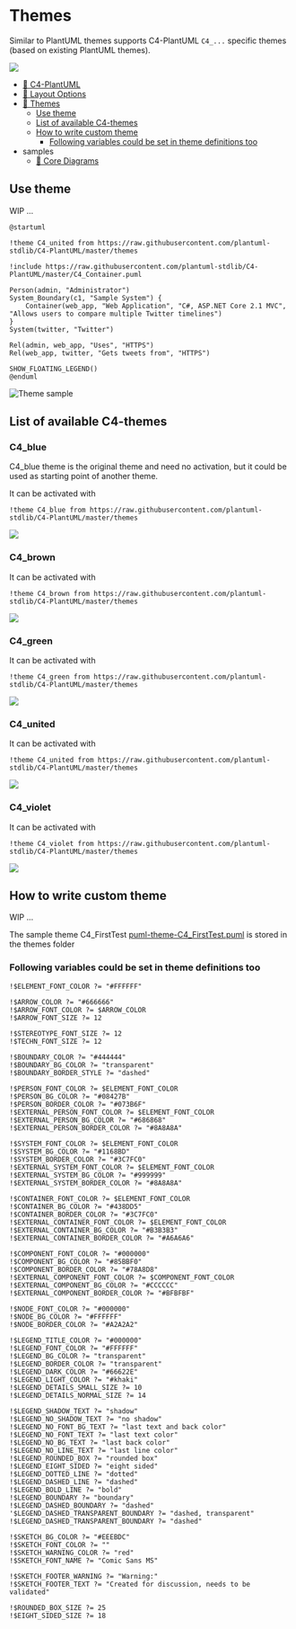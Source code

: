 # Themes

Similar to PlantUML themes supports C4-PlantUML `C4_...` specific themes (based on existing PlantUML themes).

![](//www.plantuml.com/plantuml/png/hLRHRzks4txtNt5r-qCTG8dnGzkN0G7gsDwQmauyosttCC0uYMU9A4Lg91N76FQ_xqXRLknqw83r9J6FlE_x-F5uudldqVgcKhqNlgIAOFnstMZfIS36cWfAxsltqt1eSNjLI5ysMUF8vaPxqlugDzMmLgW3mANpGibiE7vxkGYXJ_FPi4BdoGuZikkza3fNZQ0V0yf2nvo1KfEzgiCEUkc7-o_hnNIPtj-jxp-jPhTtqy55xpMii73WchesreCsu6hCoO7KmCf0OqKmoD2H0BCFDLgGLL9BNK0W8-DtDRa4jgNCIn16l_OjO8k6UbSPInTNm8otcsFO4bZweo764IsbeeAqI0x_mTEZXoqRiK-24Xru0nc1e8tK97eZ8QQAAjAUzpBePvX_vSJZ_li9lDhmO6oKiTUlfhFfV7gtMlzypt_6zxFx9SzdnNws__BDctUJqRkGuqgiwNegYzAdKf18mtXmmJDxPIiMTjsoGTxI_Quff80BEVsBe6v9AYf3jzDvWEOzjN96ooMVIwj3CS8_JgH-f-XwWguaCPEQjPoW1_3XZw4mtdSKFI-z8ZZw2K9YOR62ZR5mgprPJHvkK7yD5P7kdAUgrrkGTKOFyiPvKv5DO7pyrHz16mQpYMUUSNQoF-Kw9gAACS0yDutshiywzj3h6mu8jBj1_d_6EXVGlu0_Um3GwHriALjZNVFYBvJ1gAwLpD5Be_iS-eWFc41Qso1-_daSOXDIye5bH6dEyzeS3XSGK8iOFl9cxSON8nPvokngPBYKfnLTBh2WmDwofhcLjKzWf8j6eGtXXJKFKf03LEhRB9j6vq4wAkbtu0qx6Orqy20nf4WBl5_8hDawiiyKLIQJYWvspEEWrJH-cS1lMA6L-bGBA5d5fkUQp947i_dNsjmpSNi18EX1vdGkRv8D17eCxIOSm-5dK9F-EeEJiJUM78JM29OAwRoDHmfISrbMyNS2PRmhW8ql8RSaI7k9oYMXhCWvKARW0VdywfbHXtlDJibGiOlRRnVEnF0os-MTEFSTXu8f31nlAnRk-bddOb5_7Sj--kW7LA5KQnS3J3IzdFFuSEK2yweaa94K5SnbReqp6m_Jnxn4NH3iCnds2UP1MuVAc7fZiQApEztP7igphOAS0-t-dfeFc9d6ToMG7Azo0jwYTXYTwEplBKazQHVTfVtao0Nk3wlL8kM5f-jSZTzTqnPz1xUdMz-5LfsPhaL4kAu1791YyBGWMiBORnFuo5_LOIJlJZDE7H0w1VyDQ7t3oPtixhASWYu9XOjlbDYljbPwSk1D83hmJ6x637d4VEBMMP6b3Ek0BaCqOdH2JklnJCDfNkEuFZhwTBvQx86wpPoadrLbvrFtbUDkDP-TUzLDC_p-pJER_ZAzc_1RPsEC9ml2ubRllpNjimaUhk1_uS2bqOEBw5buL7MpFFpSJlVUiygcKdy3)

- [📄 C4-PlantUML](README.md#c4-plantuml)
- [📄 Layout Options](LayoutOptions.md#layout-options)
- [📄 Themes](#themes)
  - [Use theme](#use-theme)
  - [List of available C4-themes](#list-of-available-c4-themes)
  - [How to write custom theme](#how-to-write-custom-theme)
    - [Following variables could be set in theme definitions too](#following-variables-could-be-set-in-theme-definitions-too)
- samples
  - [📄 Core Diagrams](samples/C4CoreDiagrams.md#c4-model-diagrams)

## Use theme

WIP ...

```plantuml
@startuml

!theme C4_united from https://raw.githubusercontent.com/plantuml-stdlib/C4-PlantUML/master/themes

!include https://raw.githubusercontent.com/plantuml-stdlib/C4-PlantUML/master/C4_Container.puml

Person(admin, "Administrator")
System_Boundary(c1, "Sample System") {
    Container(web_app, "Web Application", "C#, ASP.NET Core 2.1 MVC", "Allows users to compare multiple Twitter timelines")
}
System(twitter, "Twitter")

Rel(admin, web_app, "Uses", "HTTPS")
Rel(web_app, twitter, "Gets tweets from", "HTTPS")

SHOW_FLOATING_LEGEND()
@enduml
```

![Theme sample](https://www.plantuml.com/plantuml/png/hL5Dxz8m6B_lKzHv6ScVBHXEdfWJmOINnGqvBjtsA4twqhHFin3ZT_Sf8FW1tALPV-_foYDt69HCadTu0GMiMdP12uIH_N16iGkYzH-Bml4f_odm4lhWmGr68sZC1wCAAxcE3dEFenHzKItdTRmwxNU5uXx15JTdJn523pACy7zSgMb52YuqkDpUDjJWlD4P7vNGRomjuoayEex6fREakP9GTPzCq2DtrsnO4AdXoafWTooTiLy9e-_fd4tGTznQOfwXPwMrKWmSXT4fNLNltrZPrFbXtPB40VkGBzZ-UnMnKaepUHQNUOQ6qIpBYQA2H14ZsqaWWcCe54ZAybJnzwDaXdUGV1uq0fDl8F-EUzKwUV0nRzksTKEiI7gYBviDeATVY4TysdybIRCzdhilksFPVZrikjrwipvypcR92lGObFm3 "Theme sample")

## List of available C4-themes

### C4_blue

C4_blue theme is the original theme and need no activation, but it could be used as starting point of another theme.

It can be activated with  
```plantuml
!theme C4_blue from https://raw.githubusercontent.com/plantuml-stdlib/C4-PlantUML/master/themes
```

![](https://www.plantuml.com/plantuml/png/hO-noeD048Hxdq8VGBUn-Yj_99s150afmwaR5VRMutQEaBVFcMT8DSF0zy5q1XUHl1GLLlPSzkrZbCJbC-w-N85WVqJHlPfbmvh6P1odNS6APjez1N5wuBLXbcsalgqlntGx3-ITWIDzlLPKcqwIPlwDD6JYJLSs_8kSX3qhx9vj0o-iSnEEIrrkEJy0)

### C4_brown

It can be activated with  
```plantuml
!theme C4_brown from https://raw.githubusercontent.com/plantuml-stdlib/C4-PlantUML/master/themes
```

![](https://www.plantuml.com/plantuml/png/hOyn2eD044LxJw47q6ciKXaadO4K2Id3gXCLPcUNcLaajy-QCwJwdm_lmU_Kd5ZoL5IseiUoRr-ZX9tBjmHVhcPHJm3YzcRPR4rZKfGfi25RCmKFaHmVVAqsqpP2tzQtOtfS1_1E3GL-OYsgZITAC_v76ZFnWJkgdOakX3wp-ios0HVakOd7fowtd5y0)


### C4_green

It can be activated with  
```plantuml
!theme C4_green from https://raw.githubusercontent.com/plantuml-stdlib/C4-PlantUML/master/themes
```

![](https://www.plantuml.com/plantuml/png/hO-noeD048Hxdq8VGBUn-Yj_99s150afmwaJ5VREOtUFaBVFcMT8DSF0zy5qQauiUIugM-5HzkrZ4I2KJzbzkPf5_ICIzsgMpTOq9eLCUp04QwRTKsGN3hvMctaRgM_hop7TpWDvfmQXhrYBQWiJfnc_aSPClEaAjN_c4yDdLk_PDc11c9juVEfoo_a1)

### C4_united

It can be activated with  
```plantuml
!theme C4_united from https://raw.githubusercontent.com/plantuml-stdlib/C4-PlantUML/master/themes
```

![](https://www.plantuml.com/plantuml/png/hSyngiCm3CRnFQT83f1eoVIcF4At53gqT2nEh2O6sJ7MPqflNwTdw2GX-Fz0Wy8aP2zLWuqzrsF_oC61RVrCkwyt8EeVKJAlRdNOyfoLqx87S42tx9wYc700hSAAcsdisyjnkfqdyaR1YRwoLeqBYsJBlq5ZATvqPSM_o4dObrRlHPjuvM2xU3mrbAtC3m00)


### C4_violet

It can be activated with  
```plantuml
!theme C4_violet from https://raw.githubusercontent.com/plantuml-stdlib/C4-PlantUML/master/themes
```

![](https://www.plantuml.com/plantuml/png/hS_12i8m383X-vvYUu0jbvqyJOQt2HuKZz9jSIiaRMbInRUtzHay9GJ-3pA8cgY9gMfqHyPwx1ylwmcrVaRFzQuQv00GpRlRhEvfJe9nyKxHQRTuXa365Q0LNSdECFRjfPnkvmdOY6A4donLOzr2QSN_e24N7xYYw97eHCYvbNlM9jpGhLqeJmrvo_CB)

## How to write custom theme

WIP ...

The sample theme C4_FirstTest [puml-theme-C4_FirstTest.puml](themes/puml-theme-C4_FirstTest.puml)  is stored in the themes folder

### Following variables could be set in theme definitions too

``` plantuml
!$ELEMENT_FONT_COLOR ?= "#FFFFFF"

!$ARROW_COLOR ?= "#666666"
!$ARROW_FONT_COLOR ?= $ARROW_COLOR
!$ARROW_FONT_SIZE ?= 12

!$STEREOTYPE_FONT_SIZE ?= 12
!$TECHN_FONT_SIZE ?= 12

!$BOUNDARY_COLOR ?= "#444444"
!$BOUNDARY_BG_COLOR ?= "transparent"
!$BOUNDARY_BORDER_STYLE ?= "dashed"

!$PERSON_FONT_COLOR ?= $ELEMENT_FONT_COLOR
!$PERSON_BG_COLOR ?= "#08427B"
!$PERSON_BORDER_COLOR ?= "#073B6F"
!$EXTERNAL_PERSON_FONT_COLOR ?= $ELEMENT_FONT_COLOR
!$EXTERNAL_PERSON_BG_COLOR ?= "#686868"
!$EXTERNAL_PERSON_BORDER_COLOR ?= "#8A8A8A"

!$SYSTEM_FONT_COLOR ?= $ELEMENT_FONT_COLOR
!$SYSTEM_BG_COLOR ?= "#1168BD"
!$SYSTEM_BORDER_COLOR ?= "#3C7FC0"
!$EXTERNAL_SYSTEM_FONT_COLOR ?= $ELEMENT_FONT_COLOR
!$EXTERNAL_SYSTEM_BG_COLOR ?= "#999999"
!$EXTERNAL_SYSTEM_BORDER_COLOR ?= "#8A8A8A"

!$CONTAINER_FONT_COLOR ?= $ELEMENT_FONT_COLOR
!$CONTAINER_BG_COLOR ?= "#438DD5"
!$CONTAINER_BORDER_COLOR ?= "#3C7FC0"
!$EXTERNAL_CONTAINER_FONT_COLOR ?= $ELEMENT_FONT_COLOR
!$EXTERNAL_CONTAINER_BG_COLOR ?= "#B3B3B3"
!$EXTERNAL_CONTAINER_BORDER_COLOR ?= "#A6A6A6"

!$COMPONENT_FONT_COLOR ?= "#000000"
!$COMPONENT_BG_COLOR ?= "#85BBF0"
!$COMPONENT_BORDER_COLOR ?= "#78A8D8"
!$EXTERNAL_COMPONENT_FONT_COLOR ?= $COMPONENT_FONT_COLOR
!$EXTERNAL_COMPONENT_BG_COLOR ?= "#CCCCCC"
!$EXTERNAL_COMPONENT_BORDER_COLOR ?= "#BFBFBF"

!$NODE_FONT_COLOR ?= "#000000"
!$NODE_BG_COLOR ?= "#FFFFFF"
!$NODE_BORDER_COLOR ?= "#A2A2A2"

!$LEGEND_TITLE_COLOR ?= "#000000"
!$LEGEND_FONT_COLOR ?= "#FFFFFF"
!$LEGEND_BG_COLOR ?= "transparent"
!$LEGEND_BORDER_COLOR ?= "transparent"
!$LEGEND_DARK_COLOR ?= "#66622E"
!$LEGEND_LIGHT_COLOR ?= "#khaki"
!$LEGEND_DETAILS_SMALL_SIZE ?= 10
!$LEGEND_DETAILS_NORMAL_SIZE ?= 14

!$LEGEND_SHADOW_TEXT ?= "shadow"
!$LEGEND_NO_SHADOW_TEXT ?= "no shadow"
!$LEGEND_NO_FONT_BG_TEXT ?= "last text and back color"
!$LEGEND_NO_FONT_TEXT ?= "last text color"
!$LEGEND_NO_BG_TEXT ?= "last back color"
!$LEGEND_NO_LINE_TEXT ?= "last line color"
!$LEGEND_ROUNDED_BOX ?= "rounded box"
!$LEGEND_EIGHT_SIDED ?= "eight sided"
!$LEGEND_DOTTED_LINE ?= "dotted"
!$LEGEND_DASHED_LINE ?= "dashed"
!$LEGEND_BOLD_LINE ?= "bold"
!$LEGEND_BOUNDARY ?= "boundary"
!$LEGEND_DASHED_BOUNDARY ?= "dashed"
'$LEGEND_DASHED_TRANSPARENT_BOUNDARY ?= "dashed, transparent"
!$LEGEND_DASHED_TRANSPARENT_BOUNDARY ?= "dashed"

!$SKETCH_BG_COLOR ?= "#EEEBDC"
!$SKETCH_FONT_COLOR ?= ""
!$SKETCH_WARNING_COLOR ?= "red"
!$SKETCH_FONT_NAME ?= "Comic Sans MS"

!$SKETCH_FOOTER_WARNING ?= "Warning:"
!$SKETCH_FOOTER_TEXT ?= "Created for discussion, needs to be validated"

!$ROUNDED_BOX_SIZE ?= 25
!$EIGHT_SIDED_SIZE ?= 18
```

